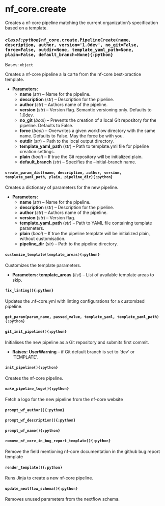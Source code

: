 # nf\_core.create

Creates a nf-core pipeline matching the current
organization’s specification based on a template.

### *`class{:python}`*`nf_core.create.PipelineCreate(name, description, author, version='1.0dev', no_git=False, force=False, outdir=None, template_yaml_path=None, plain=False, default_branch=None){:python}`

Bases: `object`

Creates a nf-core pipeline a la carte from the nf-core best-practice template.

* **Parameters:**
  * **name** (*str*) – Name for the pipeline.
  * **description** (*str*) – Description for the pipeline.
  * **author** (*str*) – Authors name of the pipeline.
  * **version** (*str*) – Version flag. Semantic versioning only. Defaults to 1.0dev.
  * **no\_git** (*bool*) – Prevents the creation of a local Git repository for the pipeline. Defaults to False.
  * **force** (*bool*) – Overwrites a given workflow directory with the same name. Defaults to False.
    May the force be with you.
  * **outdir** (*str*) – Path to the local output directory.
  * **template\_yaml\_path** (*str*) – Path to template.yml file for pipeline creation settings.
  * **plain** (*bool*) – If true the Git repository will be initialized plain.
  * **default\_branch** (*str*) – Specifies the –initial-branch name.

#### `create_param_dict(name, description, author, version, template_yaml_path, plain, pipeline_dir){:python}`

Creates a dictionary of parameters for the new pipeline.

* **Parameters:**
  * **name** (*str*) – Name for the pipeline.
  * **description** (*str*) – Description for the pipeline.
  * **author** (*str*) – Authors name of the pipeline.
  * **version** (*str*) – Version flag.
  * **template\_yaml\_path** (*str*) – Path to YAML file containing template parameters.
  * **plain** (*bool*) – If true the pipeline template will be initialized plain, without customisation.
  * **pipeline\_dir** (*str*) – Path to the pipeline directory.

#### `customize_template(template_areas){:python}`

Customizes the template parameters.

* **Parameters:**
  **template\_areas** (*list<str>*) – List of available template areas to skip.

#### `fix_linting(){:python}`

Updates the .nf-core.yml with linting configurations
for a customized pipeline.

#### `get_param(param_name, passed_value, template_yaml, template_yaml_path){:python}`

#### `git_init_pipeline(){:python}`

Initialises the new pipeline as a Git repository and submits first commit.

* **Raises:**
  **UserWarning** – if Git default branch is set to ‘dev’ or ‘TEMPLATE’.

#### `init_pipeline(){:python}`

Creates the nf-core pipeline.

#### `make_pipeline_logo(){:python}`

Fetch a logo for the new pipeline from the nf-core website

#### `prompt_wf_author(){:python}`

#### `prompt_wf_description(){:python}`

#### `prompt_wf_name(){:python}`

#### `remove_nf_core_in_bug_report_template(){:python}`

Remove the field mentioning nf-core documentation
in the github bug report template

#### `render_template(){:python}`

Runs Jinja to create a new nf-core pipeline.

#### `update_nextflow_schema(){:python}`

Removes unused parameters from the nextflow schema.
